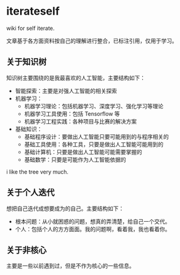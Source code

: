 # iterateself

wiki for self iterate.

文章基于各方面资料按自己的理解进行整合，已标注引用，仅用于学习。

## 关于知识树

知识树主要围绕的是我最喜欢的人工智能，主要结构如下：

- 智能探索：主要是对强人工智能的相关探索
- 机器学习：
    - 机器学习理论：包括机器学习、深度学习、强化学习等理论
    - 机器学习工具使用：包括 Tensorflow 等
    - 机器学习工程实践：各种项目与比赛的解决方案
- 基础知识：
    - 基础程序设计：要做出人工智能只要可能用到的与程序相关的
    - 基础工具使用：各种工具，只要是做出人工智能可能用到的
    - 基础计算机：只要是做出人工智能可能需要掌握的
    - 基础数学：只要是可能作为人工智能依据的

i like the tree very much.

## 关于个人迭代

想把自己迭代成想要成为的自己。主要结构如下：

- 根本问题：从小就困惑的问题，想真的弄清楚，给自己一个交代。
- 个人：包括个人的方方面面。我的问题啊，看着我，我也看着你。

## 关于非核心

主要是一些以前遇到过，但是不作为核心的一些信息。
